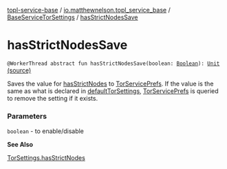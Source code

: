 [topl-service-base](../../index.md) / [io.matthewnelson.topl_service_base](../index.md) / [BaseServiceTorSettings](index.md) / [hasStrictNodesSave](./has-strict-nodes-save.md)

# hasStrictNodesSave

`@WorkerThread abstract fun hasStrictNodesSave(boolean: `[`Boolean`](https://kotlinlang.org/api/latest/jvm/stdlib/kotlin/-boolean/index.html)`): `[`Unit`](https://kotlinlang.org/api/latest/jvm/stdlib/kotlin/-unit/index.html) [(source)](https://github.com/05nelsonm/TorOnionProxyLibrary-Android/blob/master/topl-service-base/src/main/java/io/matthewnelson/topl_service_base/BaseServiceTorSettings.kt#L683)

Saves the value for [hasStrictNodes](has-strict-nodes.md) to [TorServicePrefs](../-tor-service-prefs/index.md). If the value is the same
as what is declared in [defaultTorSettings](default-tor-settings.md), [TorServicePrefs](../-tor-service-prefs/index.md) is queried to remove the
setting if it exists.

### Parameters

`boolean` - to enable/disable

**See Also**

[TorSettings.hasStrictNodes](../../..//topl-core-base/io.matthewnelson.topl_core_base/-tor-settings/has-strict-nodes.md)

